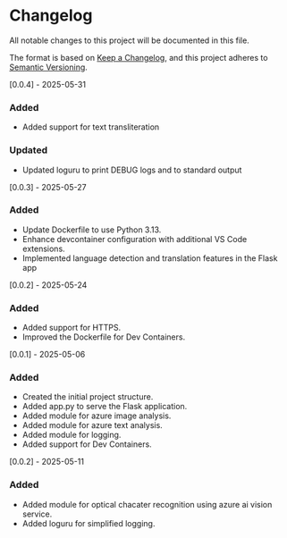 # Changelog
All notable changes to this project will be documented in this file.

The format is based on [Keep a Changelog](https://keepachangelog.com/en/1.0.0/),
and this project adheres to [Semantic Versioning](https://semver.org/spec/v2.0.0.html).

[0.0.4] - 2025-05-31
### Added
- Added support for text transliteration

### Updated
- Updated loguru to print DEBUG logs and to standard output

[0.0.3] - 2025-05-27
### Added
- Update Dockerfile to use Python 3.13.
- Enhance devcontainer configuration with additional VS Code extensions.
- Implemented language detection and translation features in the Flask app

[0.0.2] - 2025-05-24
### Added
- Added support for HTTPS.
- Improved the Dockerfile for Dev Containers.

[0.0.1] - 2025-05-06 
### Added
- Created the initial project structure.
- Added app.py to serve the Flask application.
- Added module for azure image analysis.
- Added module for azure text analysis.
- Added module for logging.
- Added support for Dev Containers.

[0.0.2] - 2025-05-11
### Added
- Added module for optical chacater recognition using azure ai vision service.
- Added loguru for simplified logging.